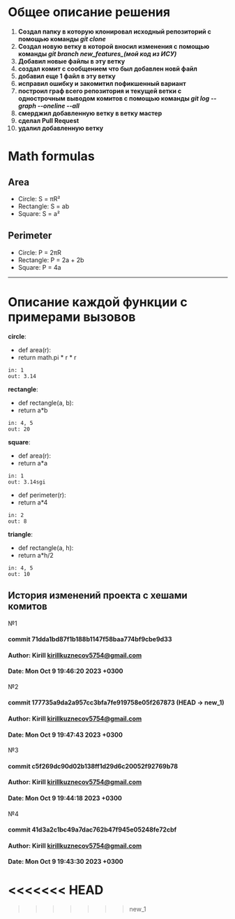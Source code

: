 # Общее описание решения
1. **Создал папку в которую клонировал исходный репозиторий с помощью команды *git clone***
2. **Создал новую ветку в которой вносил изменения с помощью команды *git branch new_features_(мой код из ИСУ)***
3. **Добавил новые файлы в эту ветку**
4. **создал комит с сообщением что был добавлен новй файл**
5. **добавил еще 1 файл в эту ветку**
6. **исправил ошибку и закомитил пофикшенный вариант**
7. **построил граф всего репозитория и текущей ветки с однострочным выводом комитов с помощью команды *git log --graph --oneline --all***
8. **смерджил добавленную ветку в ветку мастер**
9. **сделал Pull Request**
10. **удалил добавленную ветку**



# Math formulas
## Area
- Circle: S = πR²
- Rectangle: S = ab
- Square: S = a²

## Perimeter
- Circle: P = 2πR
- Rectangle: P = 2a + 2b
- Square: P = 4a


___
# Описание каждой функции с примерами вызовов

__circle__:
* def area(r):
* return math.pi * r * r
```angular2html
in: 1
out: 3.14
```
__rectangle__:
* def rectangle(a, b):
* return a*b
```angular2html
in: 4, 5
out: 20
```
__square__:
* def area(r):
* return a*a
```angular2html
in: 1
out: 3.14sgi
```
* def perimeter(r):
* return a*4
```angular2html
in: 2
out: 8
```
__triangle__:
* def rectangle(a, h):
* return a*h/2
```angular2html
in: 4, 5
out: 10
```

## История изменений проекта с хешами комитов
№1
#### commit 71dda1bd87f1b188b1147f58baa774bf9cbe9d33
#### Author: Kirill <kirillkuznecov5754@gmail.com>
#### Date:   Mon Oct 9 19:46:20 2023 +0300

№2
#### commit 177735a9da2a957cc3bfa7fe919758e05f267873 (HEAD -> new_1)
#### Author: Kirill <kirillkuznecov5754@gmail.com>
#### Date:   Mon Oct 9 19:47:43 2023 +0300

№3
#### commit c5f269dc90d02b138ff1d29d6c20052f92769b78
#### Author: Kirill <kirillkuznecov5754@gmail.com>
#### Date:   Mon Oct 9 19:44:18 2023 +0300

№4
#### commit 41d3a2c1bc49a7dac762b47f945e05248fe72cbf
#### Author: Kirill <kirillkuznecov5754@gmail.com>
#### Date:   Mon Oct 9 19:43:30 2023 +0300
<<<<<<< HEAD
=======



>>>>>>> new_1
